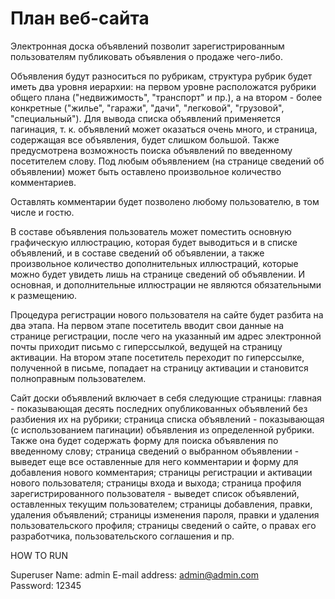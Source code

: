 # План веб-сайта
Электронная доска объявлений позволит зарегистрированным пользователям публиковать объявления о продаже чего-либо. 

Объявления будут разноситься по рубрикам, структура рубрик будет иметь два уровня иерархии: 
на первом уровне расположатся рубрики общего плана ("недвижимость", "транспорт" и пр.),
а на втором - более конкретные ("жилье", "гаражи", "дачи", "легковой", "грузовой", "специальный").
Для вывода списка объявлений применяется пагинация, т. к. объявлений может оказаться очень много, и страница, содержащая все объявления, будет слишком большой. 
Также предусмотрена возможность поиска объявлений по введенному посетителем слову.
Под любым объявлением (на странице сведений об объявлении) может быть оставлено произвольное количество комментариев. 

Оставлять комментарии будет позволено любому пользователю, в том числе и гостю.

В составе объявления пользователь может поместить основную графическую иллюстрацию, которая будет выводиться и в списке объявлений, и в составе сведений
об объявлении, а также произвольное количество дополнительных иллюстраций, которые можно будет увидеть лишь на странице сведений об объявлении.
И основная, и дополнительные иллюстрации не являются обязательными к размещению.

Процедура регистрации нового пользователя на сайте будет разбита на два этапа.
На первом этапе посетитель вводит свои данные на странице регистрации, после
чего на указанный им адрес электронной почты приходит письмо с гиперссылкой, ведущей на страницу активации. 
На втором этапе посетитель переходит по гиперссылке, полученной в письме, попадает на страницу активации и становится полноправным пользователем.

Сайт доски объявлений включает в себя следующие страницы:
главная - показывающая десять последних опубликованных объявлений без разбиения их на рубрики;
страница списка объявлений - показывающая (с использованием пагинации) объявления из определенной рубрики. Также она будет содержать форму для поиска объявления по введенному слову;
страница сведений о выбранном объявлении - выведет еще все оставленные для него комментарии и форму для добавления нового комментария;
страницы регистрации и активации нового пользователя;
страницы входа и выхода;
страница профиля зарегистрированного пользователя - выведет список объявлений, оставленных текущим пользователем;
страницы добавления, правки, удаления объявлений;
страницы изменения пароля, правки и удаления пользовательского профиля;
страницы сведений о сайте, о правах его разработчика, пользовательского соглашения и пр.


HOW TO RUN

Superuser
Name: admin
E-mail address: admin@admin.com          
Password: 12345
